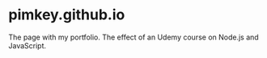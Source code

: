 # pimkey.github.io
The page with my portfolio. The effect of an Udemy course on Node.js and JavaScript.

